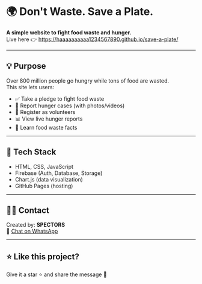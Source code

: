 # 🌍 Don't Waste. Save a Plate.

**A simple website to fight food waste and hunger.**  
Live here 👉 https://haaaaaaaaaa1234567890.github.io/save-a-plate/

---

## 💡 Purpose

Over 800 million people go hungry while tons of food are wasted.  
This site lets users:

- ✅ Take a pledge to fight food waste
- 📢 Report hunger cases (with photos/videos)
- 🙋 Register as volunteers
- 📊 View live hunger reports
- 🌾 Learn food waste facts

---

## 🔧 Tech Stack

- HTML, CSS, JavaScript
- Firebase (Auth, Database, Storage)
- Chart.js (data visualization)
- GitHub Pages (hosting)

---

## 🙋‍♂️ Contact

Created by: **SPECTORS**  
📲 [Chat on WhatsApp](https://wa.me/919495930269)

---

## ⭐ Like this project?
Give it a star ⭐ and share the message 💚
